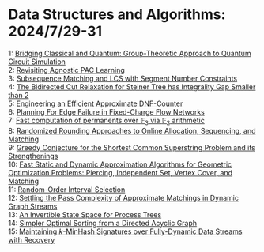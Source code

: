 # Data Structures and Algorithms: 2024/7/29-31  
1: [Bridging Classical and Quantum: Group-Theoretic Approach to Quantum  Circuit Simulation](https://doi.org/10.48550/arXiv.2407.19575)  
2: [Revisiting Agnostic PAC Learning](https://doi.org/10.48550/arXiv.2407.19777)  
3: [Subsequence Matching and LCS with Segment Number Constraints](https://doi.org/10.48550/arXiv.2407.19796)  
4: [The Bidirected Cut Relaxation for Steiner Tree has Integrality Gap  Smaller than 2](https://doi.org/10.48550/arXiv.2407.19905)  
5: [Engineering an Efficient Approximate DNF-Counter](https://doi.org/10.48550/arXiv.2407.19946)  
6: [Planning For Edge Failure in Fixed-Charge Flow Networks](https://doi.org/10.48550/arXiv.2407.20036)  
7: [Fast computation of permanents over $\mathbb{F}_3$ via $\mathbb{F}_2$  arithmetic](https://doi.org/10.48550/arXiv.2407.20205)  
8: [Randomized Rounding Approaches to Online Allocation, Sequencing, and  Matching](https://doi.org/10.48550/arXiv.2407.20419)  
9: [Greedy Conjecture for the Shortest Common Superstring Problem and its  Strengthenings](https://doi.org/10.48550/arXiv.2407.20422)  
10: [Fast Static and Dynamic Approximation Algorithms for Geometric  Optimization Problems: Piercing, Independent Set, Vertex Cover, and Matching](https://doi.org/10.48550/arXiv.2407.20659)  
11: [Random-Order Interval Selection](https://doi.org/10.48550/arXiv.2407.20941)  
12: [Settling the Pass Complexity of Approximate Matchings in Dynamic Graph  Streams](https://doi.org/10.48550/arXiv.2407.21005)  
13: [An Invertible State Space for Process Trees](https://doi.org/10.48550/arXiv.2407.21468)  
14: [Simpler Optimal Sorting from a Directed Acyclic Graph](https://doi.org/10.48550/arXiv.2407.21591)  
15: [Maintaining $k$-MinHash Signatures over Fully-Dynamic Data Streams with  Recovery](https://doi.org/10.48550/arXiv.2407.21614)  
